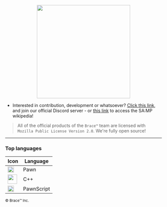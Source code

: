 <p align="center">
  <img width="300" align="center" src="https://cdn.discordapp.com/attachments/1130879376423145522/1135959110056149002/BRACETEAM_-_Copy.png">
</p>


- Interested in contribution, development or whatsoever? [Click this link](https://discord.gg/k54r9YVY8R), and join our official Discord server - or [this link](https://github.com/bracetm/samp-wiki) to access the SA:MP wikipedia!

> All of the official products of the `Brace™` team are licensed with `Mozilla Public License Version 2.0`. We're fully open source!

--------------------------------------------------------------------------------------------------------------------------------

### Top languages

| Icon | Language |
|----------------------------------|----------------------------------|
| <img src= "https://cdn.discordapp.com/attachments/1130879376423145522/1135928708901904434/Pawn_logo.png" width=20> | Pawn |
| <img src= "https://cdn.discordapp.com/attachments/1130879376423145522/1135929045473824838/ISO_C_Logo.svg.png" width=30> | C++ |
| <img src= "https://cdn.discordapp.com/attachments/1130879376423145522/1134837198336819240/chess-game-piece-clipart-design-illustration-free-png.png" width=20> | PawnScript |

<sub>©️ Brace™️ Inc.</sub>
